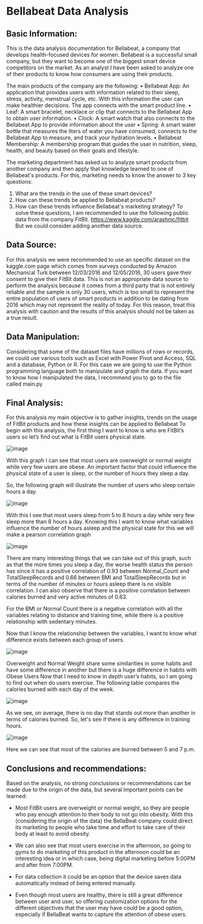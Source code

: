 # Bellabeat Data Analysis

## Basic Information:

This is the data analysis documentation for Bellabeat, a company that develops health-focused devices for women.
Bellabeat is a successful small company, but they want to become one of the biggest smart device competitors on the market.
As an analyst I have been asked to analyze one of their products to know how consumers are using their products.

The main products of the company are the following:
• Bellabeat App: An application that provides users with information related to their sleep, stress, activity, menstrual cycle, etc. With this information the user can make healthier decisions. The app connects with the smart product line.
• Leaf: A smart bracelet, necklace or clip that connects to the Bellabeat App to obtain user information.
• Clock: A smart watch that also connects to the Bellabeat App to provide information about the user
• Spring: A smart water bottle that measures the liters of water you have consumed, connects to the Bellabeat App to measure, and track your hydration levels.
• Bellabeat Membership: A membership program that guides the user in nutrition, sleep, health, and beauty based on their goals and lifestyle.

The marketing department has asked us to analyze smart products from another company and then apply that knowledge learned to one of Bellabeat's products.
For this, marketing needs to know the answer to 3 key questions:
1. What are the trends in the use of these smart devices?
2. How can these trends be applied to Bellabeat products?
3. How can these trends influence Bellabeat's marketing strategy?
To solve these questions, I am recommended to use the following public data from the company FitBit.
https://www.kaggle.com/arashnic/fitbit 
But we could consider adding another data source.

## Data Source:
For this analysis we were recommended to use an specific dataset on the kaggle.com page which comes from surveys conducted by Amazon Mechanical Turk between 12/03/2016 and 12/05/2016, 30 users gave their consent to give their FitBit data.
This is not an appropriate data source to perform the analysis because it comes from a third party that is not entirely reliable and the sample is only 30 users, which is too small to represent the entire population of users of smart products in addition to be dating from 2016 which may not represent the reality of today.
For this reason, treat this analysis with caution and the results of this analysis should not be taken as a true result.

## Data Manipulation:
Considering that some of the dataset files have millions of rows or records, we could use various tools such as Excel with Power Pivot and Access, SQL and a database, Python or R.
For this case we are going to use the Python programming language both to manipulate and graph the data.
If you want to know how I manipulated the data, I recommend you to go to the file called main.py

## Final Analysis:
For this analysis my main objective is to gather insights, trends on the usage of FitBit products and how these insights can be applied to Bellabeat
To begin with this analysis, the first thing I want to know is who are FitBit’s users so let’s find out what is FitBit users physical state.

![image](https://user-images.githubusercontent.com/87548196/138177535-24d41eef-1541-413b-9968-4ffbc9c519a3.png)

With this graph I can see that most users are overweight or normal weight while very few users are obese. An important factor that could influence the physical state of a user 
is sleep, or the number of hours they sleep a day.

So, the following graph will illustrate the number of users who sleep certain hours a day.

![image](https://user-images.githubusercontent.com/87548196/138177614-a27f8344-0722-4e75-86f7-4c6be8f570ee.png)

With this I see that most users sleep from 5 to 8 hours a day while very few sleep more than 8 hours a day.
Knowing this I want to know what variables influence the number of hours asleep and the physical state for this we will make a pearson correlation graph

![image](https://user-images.githubusercontent.com/87548196/138177647-9e2bea31-bdfa-4276-a3a7-3d7628a02696.png)

There are many interesting things that we can take out of this graph, such as that the more times you sleep a day, the worse health status the person has since it has a positive correlation of 0.93 between Normal_Count and TotalSleepRecords and 0.66 between BMI and TotalSleepRecords but in terms of the number of minutes or hours asleep there is no visible correlation.
I can also observe that there is a positive correlation between calories burned and very active minutes of 0.63.

For the BMI or Normal Count there is a negative correlation with all the variables relating to distance and training time, while there is a positive relationship with sedentary minutes.

Now that I know the relationship between the variables, I want to know what difference exists between each group of users.

![image](https://user-images.githubusercontent.com/87548196/138177736-1613b549-a9e7-456f-b619-c8a18640fb54.png)

Overweight and Normal Weight share some similarities in some habits and have some difference in another but there is a huge difference in habits with Obese Users
Now that I need to know in depth user’s habits, so I am going to find out when do users exercise.
The following table compares the calories burned with each day of the week.

![image](https://user-images.githubusercontent.com/87548196/138177767-8c0762d5-aea6-4f4a-b91a-5d247688f550.png)

As we see, on average, there is no day that stands out more than another in terms of calories burned. So, let's see if there is any difference in training hours.

![image](https://user-images.githubusercontent.com/87548196/138177782-a434a5a0-b953-43e9-9177-20d76eb71dab.png)

Here we can see that most of the calories are burned between 5 and 7 p.m.

## Conclusions and recommendations:
Based on the analysis, no strong conclusions or recommendations can be made due to the origin of the data, but several important points can be learned:
- Most FitBit users are overweight or normal weight, so they are people who pay enough attention to their body to not go into obesity. With this (considering the origin of the data) the BellaBeat company could direct its marketing to people who take time and effort to take care of their body at least to avoid obesity.

- We can also see that most users exercise in the afternoon, so going to gyms to do marketing of this product in the afternoon could be an interesting idea or in which case, being digital marketing before 5:00PM and after from 7:00PM.

- For data collection it could be an option that the device saves data automatically instead of being entered manually.

- Even though most users are healthy, there is still a great difference between user and user, so offering customization options for the different objectives that the user may have could be a good option, especially if BellaBeat wants to capture the attention of obese users.
